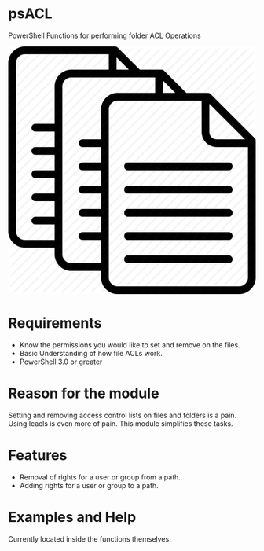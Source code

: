 # psACL
PowerShell Functions for performing folder ACL Operations

![alt text](https://github.com/hematic/Storage/raw/master/Files.png)

# Requirements
 - Know the permissions you would like to set and remove on the files.
 - Basic Understanding of how file ACLs work.
 - PowerShell 3.0 or greater

# Reason for the module

Setting and removing access control lists on files and folders is a pain. Using Icacls is even more of pain. This module simplifies these tasks.

# Features
  - Removal of rights for a user or group from a path.
  - Adding rights for a user or group to a path.

# Examples and Help

Currently located inside the functions themselves.
